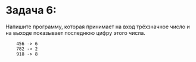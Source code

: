 # Задача 6:
Напишите программу, которая принимает на вход трёхзначное число и на выходе показывает последнюю цифру этого числа.
```
    456 -> 6
    782 -> 2
    918 -> 8
```